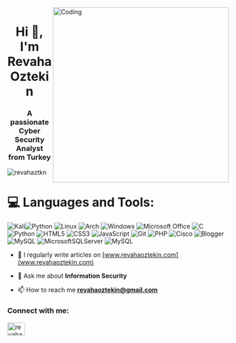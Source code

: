 <img align="right" alt="Coding" width="400" src="https://cdn3.emoji.gg/emojis/1261-hackerbongocat.gif">

<h1 align="center">Hi 👋, I'm Revaha Oztekin</h1>
<h3 align="center">A passionate Cyber Security Analyst from Turkey</h3>

<p align="left"> <img src="https://komarev.com/ghpvc/?username=revahaztkn&label=Profile%20views&color=0e75b6&style=flat" alt="revahaztkn" /> </p>

# 💻 Languages and Tools:
![Kali](https://img.shields.io/badge/Kali-268BEE?style=for-the-badge&logo=kalilinux&logoColor=white)![Python](https://img.shields.io/badge/python-3670A0?style=for-the-badge&logo=python&logoColor=ffdd54)
![Linux](https://img.shields.io/badge/Linux-FCC624?style=for-the-badge&logo=linux&logoColor=black)
![Arch](https://img.shields.io/badge/Arch%20Linux-1793D1?logo=arch-linux&logoColor=fff&style=for-the-badge)
![Windows](https://img.shields.io/badge/Windows-0078D6?style=for-the-badge&logo=windows&logoColor=white)
![Microsoft Office](https://img.shields.io/badge/Microsoft_Office-D83B01?style=for-the-badge&logo=microsoft-office&logoColor=white)
![C](https://img.shields.io/badge/c-%2300599C.svg?style=for-the-badge&logo=c&logoColor=white)
![Python](https://img.shields.io/badge/python-3670A0?style=for-the-badge&logo=python&logoColor=ffdd54)
![HTML5](https://img.shields.io/badge/html5-%23E34F26.svg?style=for-the-badge&logo=html5&logoColor=white)
![CSS3](https://img.shields.io/badge/css3-%231572B6.svg?style=for-the-badge&logo=css3&logoColor=white)
![JavaScript](https://img.shields.io/badge/javascript-%23323330.svg?style=for-the-badge&logo=javascript&logoColor=%23F7DF1E)
![Git](https://img.shields.io/badge/git-%23F05033.svg?style=for-the-badge&logo=git&logoColor=white)
![PHP](https://img.shields.io/badge/php-%23777BB4.svg?style=for-the-badge&logo=php&logoColor=white)
![Cisco](https://img.shields.io/badge/cisco-%23049fd9.svg?style=for-the-badge&logo=cisco&logoColor=black)
![Blogger](https://img.shields.io/badge/Blogger-FF5722?style=for-the-badge&logo=blogger&logoColor=white)
![MySQL](https://img.shields.io/badge/mysql-4479A1.svg?style=for-the-badge&logo=mysql&logoColor=white)
![MicrosoftSQLServer](https://img.shields.io/badge/Microsoft%20SQL%20Server-CC2927?style=for-the-badge&logo=microsoft%20sql%20server&logoColor=white)
![MySQL](https://img.shields.io/badge/mysql-%2300f.svg?style=for-the-badge&logo=mysql&logoColor=white)



- 📝 I regularly write articles on [www.revahaoztekin.com](www.revahaoztekin.com)

- 💬 Ask me about **Information Security**

- 📫 How to reach me **revahaoztekin@gmail.com**


<h3 align="left">Connect with me:</h3>
<p align="left">
<a href="https://linkedin.com/in/revaha özteki̇n" target="blank"><img align="center" src="https://raw.githubusercontent.com/rahuldkjain/github-profile-readme-generator/master/src/images/icons/Social/linked-in-alt.svg" alt="revaha özteki̇n" height="30" width="40" /></a>
</p>
<p>
